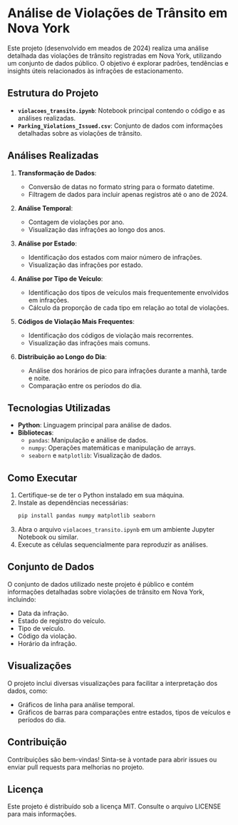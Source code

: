 # Análise de Violações de Trânsito em Nova York

Este projeto (desenvolvido em meados de 2024) realiza uma análise detalhada das violações de trânsito registradas em Nova York, utilizando um conjunto de dados público. O objetivo é explorar padrões, tendências e insights úteis relacionados às infrações de estacionamento.

## Estrutura do Projeto

- **`violacoes_transito.ipynb`**: Notebook principal contendo o código e as análises realizadas.
- **`Parking_Violations_Issued.csv`**: Conjunto de dados com informações detalhadas sobre as violações de trânsito.

## Análises Realizadas

1. **Transformação de Dados**:
   - Conversão de datas no formato string para o formato datetime.
   - Filtragem de dados para incluir apenas registros até o ano de 2024.

2. **Análise Temporal**:
   - Contagem de violações por ano.
   - Visualização das infrações ao longo dos anos.

3. **Análise por Estado**:
   - Identificação dos estados com maior número de infrações.
   - Visualização das infrações por estado.

4. **Análise por Tipo de Veículo**:
   - Identificação dos tipos de veículos mais frequentemente envolvidos em infrações.
   - Cálculo da proporção de cada tipo em relação ao total de violações.

5. **Códigos de Violação Mais Frequentes**:
   - Identificação dos códigos de violação mais recorrentes.
   - Visualização das infrações mais comuns.

6. **Distribuição ao Longo do Dia**:
   - Análise dos horários de pico para infrações durante a manhã, tarde e noite.
   - Comparação entre os períodos do dia.

## Tecnologias Utilizadas

- **Python**: Linguagem principal para análise de dados.
- **Bibliotecas**:
  - `pandas`: Manipulação e análise de dados.
  - `numpy`: Operações matemáticas e manipulação de arrays.
  - `seaborn` e `matplotlib`: Visualização de dados.

## Como Executar

1. Certifique-se de ter o Python instalado em sua máquina.
2. Instale as dependências necessárias:
   ```bash
   pip install pandas numpy matplotlib seaborn
   ```
3. Abra o arquivo `violacoes_transito.ipynb` em um ambiente Jupyter Notebook ou similar.
4. Execute as células sequencialmente para reproduzir as análises.

## Conjunto de Dados

O conjunto de dados utilizado neste projeto é público e contém informações detalhadas sobre violações de trânsito em Nova York, incluindo:
- Data da infração.
- Estado de registro do veículo.
- Tipo de veículo.
- Código da violação.
- Horário da infração.

## Visualizações

O projeto inclui diversas visualizações para facilitar a interpretação dos dados, como:
- Gráficos de linha para análise temporal.
- Gráficos de barras para comparações entre estados, tipos de veículos e períodos do dia.

## Contribuição

Contribuições são bem-vindas! Sinta-se à vontade para abrir issues ou enviar pull requests para melhorias no projeto.

## Licença

Este projeto é distribuído sob a licença MIT. Consulte o arquivo LICENSE para mais informações.
